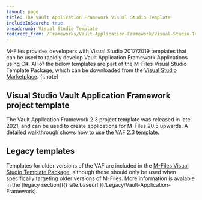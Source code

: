 ```yaml
---
layout: page
title: The Vault Application Framework Visual Studio Template
includeInSearch: true
breadcrumb: Visual Studio Template
redirect_from: /Frameworks/Vault-Application-Framework/Visual-Studio-Template/
---
```


M-Files provides developers with Visual Studio 2017/2019 templates that can be used to rapidly develop Vault Application Framework Applications using C#.  All of the below templates are part of the M-Files Visual Studio Template Package, which can be downloaded from the [Visual Studio Marketplace](https://marketplace.visualstudio.com/items?itemName=M-Files.MFilesVisualStudioExtensions).
{:.note}

## Visual Studio Vault Application Framework project template

The Vault Application Framework 2.3 project template was released in late 2021, and can be used to create applications for M-Files 20.5 upwards.  A [detailed walkthrough shows how to use the VAF 2.3 template](Template).

## Legacy templates

Templates for older versions of the VAF are included in the [M-Files Visual Studio Template Package](https://marketplace.visualstudio.com/items?itemName=M-Files.MFilesVisualStudioExtensions), although these should only be used when specifically targeting older versions of M-Files.  More information is avalable in the [legacy section]({{ site.baseurl }}/Legacy/Vault-Application-Framework).